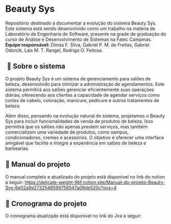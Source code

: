 # Beauty Sys 

Repositório destinado a documentar a evolução do sistema Beauty Sys. 
Este sistema está sendo desenvolvido como um trabalho na matéria de Laboratório de Engenharia de Software, presente na grade de graduação do curso de Análise e Desenvolvimento de Sistemas na Fatec Campinas.<br>
**Equipe responsável:** Dimas F. Silva, Gabriel P. M. de Freitas, Gabriel Odorcik, Lais M. T. Rangel, Rodrigo O. Feitosa.

## ‍ 📝 Sobre o sistema

O projeto Beauty Sys é um sistema de gerenciamento para salões de beleza, desenvolvido para otimizar a administração de agendamentos. Este sistema permitirá aos salões gerenciar eficientemente suas operações diárias, oferecendo aos clientes a capacidade de agendar serviços como cortes de cabelo, coloração, manicure, pedicure e outros tratamentos de beleza.

Além disso, pensando na evolução natural do sistema, projetamos o Beauty Sys para incluir funcionalidades de venda de produtos de beleza. Isso permitirá que os salões não apenas prestem serviços, mas também comercializem uma variedade de produtos, como xampus, condicionadores, cremes e acessórios. O objetivo é oferecer uma interface amigável que facilite e integre a experiência em salões de beleza e barbearias.

## 📒 Manual do projeto
O manual completo e atualizado do projeto está disponível no link do notion a seguir: 
https://delicate-weight-9bf.notion.site/Manual-do-projeto-Beauty-Sys-6e02a9e2732548599756547a09de520c?pvs=4

## 📅 Cronograma do projeto
O cronograma atualizado está disponível no link do Jira a seguir:  
